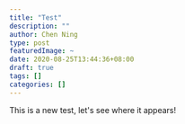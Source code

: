 ```yaml
---
title: "Test"
description: ""
author: Chen Ning
type: post
featuredImage: ~
date: 2020-08-25T13:44:36+08:00
draft: true
tags: []
categories: []
---
```


This is a new test, let's see where it appears!
